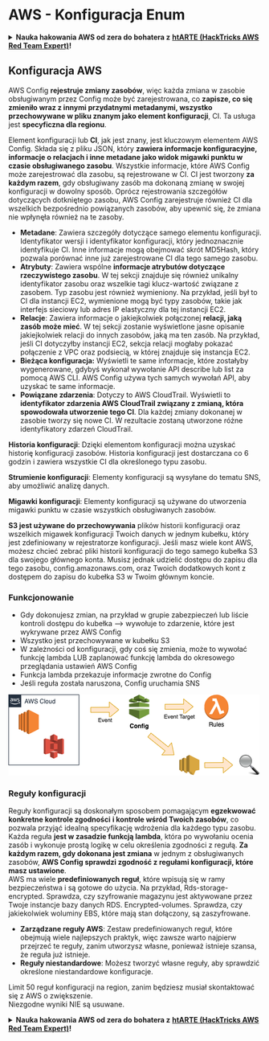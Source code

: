 # AWS - Konfiguracja Enum

<details>

<summary><strong>Nauka hakowania AWS od zera do bohatera z</strong> <a href="https://training.hacktricks.xyz/courses/arte"><strong>htARTE (HackTricks AWS Red Team Expert)</strong></a><strong>!</strong></summary>

Inne sposoby wsparcia HackTricks:

* Jeśli chcesz zobaczyć swoją **firmę reklamowaną w HackTricks** lub **pobrać HackTricks w formacie PDF**, sprawdź [**PLANY SUBSKRYPCYJNE**](https://github.com/sponsors/carlospolop)!
* Zdobądź [**oficjalne gadżety PEASS & HackTricks**](https://peass.creator-spring.com)
* Odkryj [**Rodzinę PEASS**](https://opensea.io/collection/the-peass-family), naszą kolekcję ekskluzywnych [**NFT**](https://opensea.io/collection/the-peass-family)
* **Dołącz do** 💬 [**grupy Discord**](https://discord.gg/hRep4RUj7f) lub [**grupy telegramowej**](https://t.me/peass) lub **śledź** nas na **Twitterze** 🐦 [**@hacktricks\_live**](https://twitter.com/hacktricks\_live)**.**
* **Podziel się swoimi sztuczkami hakowania, przesyłając PR-y do** [**HackTricks**](https://github.com/carlospolop/hacktricks) i [**HackTricks Cloud**](https://github.com/carlospolop/hacktricks-cloud) repozytoriów na GitHubie.

</details>

## Konfiguracja AWS

AWS Config **rejestruje zmiany zasobów**, więc każda zmiana w zasobie obsługiwanym przez Config może być zarejestrowana, co **zapisze, co się zmieniło wraz z innymi przydatnymi metadanymi, wszystko przechowywane w pliku znanym jako element konfiguracji**, CI. Ta usługa jest **specyficzna dla regionu**.

Element konfiguracji lub **CI**, jak jest znany, jest kluczowym elementem AWS Config. Składa się z pliku JSON, który **zawiera informacje konfiguracyjne, informacje o relacjach i inne metadane jako widok migawki punktu w czasie obsługiwanego zasobu**. Wszystkie informacje, które AWS Config może zarejestrować dla zasobu, są rejestrowane w CI. CI jest tworzony **za każdym razem**, gdy obsługiwany zasób ma dokonaną zmianę w swojej konfiguracji w dowolny sposób. Oprócz rejestrowania szczegółów dotyczących dotkniętego zasobu, AWS Config zarejestruje również CI dla wszelkich bezpośrednio powiązanych zasobów, aby upewnić się, że zmiana nie wpłynęła również na te zasoby.

* **Metadane**: Zawiera szczegóły dotyczące samego elementu konfiguracji. Identyfikator wersji i identyfikator konfiguracji, który jednoznacznie identyfikuje CI. Inne informacje mogą obejmować skrót MD5Hash, który pozwala porównać inne już zarejestrowane CI dla tego samego zasobu.
* **Atrybuty**: Zawiera wspólne **informacje atrybutów dotyczące rzeczywistego zasobu**. W tej sekcji znajduje się również unikalny identyfikator zasobu oraz wszelkie tagi klucz-wartość związane z zasobem. Typ zasobu jest również wymieniony. Na przykład, jeśli był to CI dla instancji EC2, wymienione mogą być typy zasobów, takie jak interfejs sieciowy lub adres IP elastyczny dla tej instancji EC2.
* **Relacje**: Zawiera informacje o jakiejkolwiek połączonej **relacji, jaką zasób może mieć**. W tej sekcji zostanie wyświetlone jasne opisanie jakiejkolwiek relacji do innych zasobów, jaką ma ten zasób. Na przykład, jeśli CI dotyczyłby instancji EC2, sekcja relacji mogłaby pokazać połączenie z VPC oraz podsiecią, w której znajduje się instancja EC2.
* **Bieżąca konfiguracja:** Wyświetli te same informacje, które zostałyby wygenerowane, gdybyś wykonał wywołanie API describe lub list za pomocą AWS CLI. AWS Config używa tych samych wywołań API, aby uzyskać te same informacje.
* **Powiązane zdarzenia**: Dotyczy to AWS CloudTrail. Wyświetli to **identyfikator zdarzenia AWS CloudTrail związany z zmianą, która spowodowała utworzenie tego CI**. Dla każdej zmiany dokonanej w zasobie tworzy się nowe CI. W rezultacie zostaną utworzone różne identyfikatory zdarzeń CloudTrail.

**Historia konfiguracji**: Dzięki elementom konfiguracji można uzyskać historię konfiguracji zasobów. Historia konfiguracji jest dostarczana co 6 godzin i zawiera wszystkie CI dla określonego typu zasobu.

**Strumienie konfiguracji**: Elementy konfiguracji są wysyłane do tematu SNS, aby umożliwić analizę danych.

**Migawki konfiguracji**: Elementy konfiguracji są używane do utworzenia migawki punktu w czasie wszystkich obsługiwanych zasobów.

**S3 jest używane do przechowywania** plików historii konfiguracji oraz wszelkich migawek konfiguracji Twoich danych w jednym kubełku, który jest zdefiniowany w rejestratorze konfiguracji. Jeśli masz wiele kont AWS, możesz chcieć zebrać pliki historii konfiguracji do tego samego kubełka S3 dla swojego głównego konta. Musisz jednak udzielić dostępu do zapisu dla tego zasobu, config.amazonaws.com, oraz Twoich dodatkowych kont z dostępem do zapisu do kubełka S3 w Twoim głównym koncie.

### Funkcjonowanie

* Gdy dokonujesz zmian, na przykład w grupie zabezpieczeń lub liście kontroli dostępu do kubełka —> wywołuje to zdarzenie, które jest wykrywane przez AWS Config
* Wszystko jest przechowywane w kubełku S3
* W zależności od konfiguracji, gdy coś się zmienia, może to wywołać funkcję lambda LUB zaplanować funkcję lambda do okresowego przeglądania ustawień AWS Config
* Funkcja lambda przekazuje informacje zwrotne do Config
* Jeśli reguła została naruszona, Config uruchamia SNS

![](<../../../../.gitbook/assets/image (126).png>)

### Reguły konfiguracji

Reguły konfiguracji są doskonałym sposobem pomagającym **egzekwować konkretne kontrole zgodności** **i kontrole wśród Twoich zasobów**, co pozwala przyjąć idealną specyfikację wdrożenia dla każdego typu zasobu. Każda reguła **jest w zasadzie funkcją lambda**, która po wywołaniu ocenia zasób i wykonuje prostą logikę w celu określenia zgodności z regułą. **Za każdym razem, gdy dokonana jest zmiana** w jednym z obsługiwanych zasobów, **AWS Config sprawdzi zgodność z regułami konfiguracji, które masz ustawione**.\
AWS ma wiele **predefiniowanych reguł**, które wpisują się w ramy bezpieczeństwa i są gotowe do użycia. Na przykład, Rds-storage-encrypted. Sprawdza, czy szyfrowanie magazynu jest aktywowane przez Twoje instancje bazy danych RDS. Encrypted-volumes. Sprawdza, czy jakiekolwiek woluminy EBS, które mają stan dołączony, są zaszyfrowane.

* **Zarządzane reguły AWS**: Zestaw predefiniowanych reguł, które obejmują wiele najlepszych praktyk, więc zawsze warto najpierw przejrzeć te reguły, zanim utworzysz własne, ponieważ istnieje szansa, że reguła już istnieje.
* **Reguły niestandardowe**: Możesz tworzyć własne reguły, aby sprawdzić określone niestandardowe konfiguracje.

Limit 50 reguł konfiguracji na region, zanim będziesz musiał skontaktować się z AWS o zwiększenie.\
Niezgodne wyniki NIE są usuwane.

<details>

<summary><strong>Nauka hakowania AWS od zera do bohatera z</strong> <a href="https://training.hacktricks.xyz/courses/arte"><strong>htARTE (HackTricks AWS Red Team Expert)</strong></a><strong>!</strong></summary>

Inne sposoby wsparcia HackTricks:

* Jeśli chcesz zobaczyć swoją **firmę reklamowaną w HackTricks** lub **pobrać HackTricks w formacie PDF**, sprawdź [**PLANY SUBSKRYPCYJNE**](https://github.com/sponsors/carlospolop)!
* Zdobądź [**oficjalne gadżety PEASS & HackTricks**](https://peass.creator-spring.com)
* Odkryj [**Rodzinę PEASS**](https://opensea.io/collection/the-peass-family), naszą kolekcję ekskluzywnych [**NFT**](https://opensea.io/collection/the-peass-family)
* **Dołącz do** 💬 [**grupy Discord**](https://discord.gg/hRep4RUj7f) lub [**grupy telegramowej**](https://t.me/peass) lub **śledź** nas na **Twitterze** 🐦 [**@hacktricks\_live**](https://twitter.com/hacktricks\_live)**.**
* **Podziel się swoimi sztuczkami hakowania, przesyłając PR-y do** [**HackTricks**](https://github.com/carlospolop/hacktricks) i [**HackTricks Cloud**](https://github.com/carlospolop/hacktricks-cloud) repozytoriów na GitHubie.

</details>
